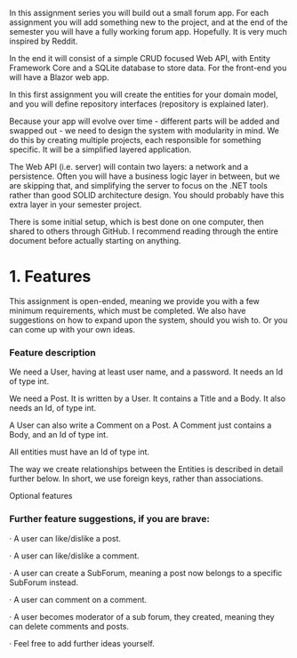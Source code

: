 In this assignment series you will build out a small forum app. For each assignment you will add something new to the project, and at the end of the semester you will have a fully working forum app. Hopefully. It is very much inspired by Reddit.

In the end it will consist of a simple CRUD focused Web API, with Entity Framework Core and a SQLite database to store data. For the front-end you will have a Blazor web app.

In this first assignment you will create the entities for your domain model, and you will define repository interfaces (repository is explained later).

Because your app will evolve over time - different parts will be added and swapped out - we need to design the system with modularity in mind. We do this by creating multiple projects, each responsible for something specific. It will be a simplified layered application.

The Web API (i.e. server) will contain two layers: a network and a persistence. Often you will have a business logic layer in between, but we are skipping that, and simplifying the server to focus on the .NET tools rather than good SOLID architecture design. You should probably have this extra layer in your semester project.

There is some initial setup, which is best done on one computer, then shared to others through GitHub. I recommend reading through the entire document before actually starting on anything.

# 1. Features

This assignment is open-ended, meaning we provide you with a few minimum requirements, which must be completed. We also have suggestions on how to expand upon the system, should you wish to. Or you can come up with your own ideas.

### Feature description

We need a User, having at least user name, and a password. It needs an Id of type int.

We need a Post. It is written by a User. It contains a Title and a Body. It also needs an Id, of type int.

A User can also write a Comment on a Post. A Comment just contains a Body, and an Id of type int.

All entities must have an Id of type int.

The way we create relationships between the Entities is described in detail further below. In short, we use foreign keys, rather than associations.

Optional features

### Further feature suggestions, if you are brave:

· A user can like/dislike a post.

· A user can like/dislike a comment.

· A user can create a SubForum, meaning a post now belongs to a specific SubForum instead.

· A user can comment on a comment.

· A user becomes moderator of a sub forum, they created, meaning they can delete comments and posts.

· Feel free to add further ideas yourself.
